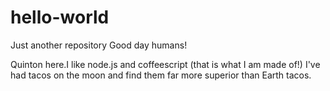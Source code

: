 # hello-world
Just another repository
Good day humans!  

Quinton here.I like node.js and coffeescript (that is what I am made of!)
I've had tacos on the moon and find them far more superior than Earth tacos.
